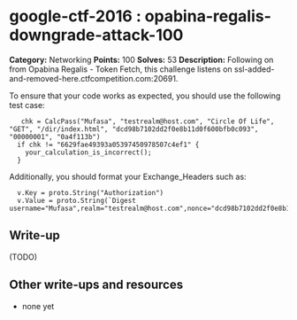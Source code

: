 # google-ctf-2016 : opabina-regalis-downgrade-attack-100

**Category:** Networking
**Points:** 100
**Solves:** 53
**Description:**
Following on from Opabina Regalis - Token Fetch, this challenge listens on ssl-added-and-removed-here.ctfcompetition.com:20691.

To ensure that your code works as expected, you should use the following test case:
~~~~
   chk = CalcPass("Mufasa", "testrealm@host.com", "Circle Of Life", "GET", "/dir/index.html", "dcd98b7102dd2f0e8b11d0f600bfb0c093", "00000001", "0a4f113b")
  if chk != "6629fae49393a05397450978507c4ef1" {
    your_calculation_is_incorrect();
  }
~~~~
Additionally, you should format your Exchange_Headers such as:

~~~~
  v.Key = proto.String("Authorization")
  v.Value = proto.String(`Digest username="Mufasa",realm="testrealm@host.com",nonce="dcd98b7102dd2f0e8b11d0f600bfb0c093",uri="/dir/index.html",qop=auth,nc=00000001,cnonce="0a4f113b",response="6629fae49393a05397450978507c4ef1",opaque="5ccc069c403ebaf9f0171e9517f40e41"`)
~~~~

## Write-up

(TODO)

## Other write-ups and resources

* none yet
